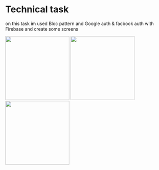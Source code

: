 # Technical task

on this task im used Bloc pattern and Google auth & facbook auth with Firebase and create some screens

<img src="https://user-images.githubusercontent.com/71011907/204330667-019a6e6c-ee41-48e8-9dcb-919a7b60bb52.png" width="200"/> <img src="https://user-images.githubusercontent.com/71011907/204330918-a2eaf653-2cde-4690-b7fd-3eeea547a900.png" width="200"/> <img src="https://user-images.githubusercontent.com/71011907/204330950-8414a0d9-7f91-44a2-858b-1ff929d794e4.png" width="200"/>


